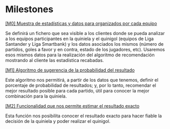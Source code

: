 # Milestones

[[M0] Muestra de estadísticas y datos para organizados por cada equipo](https://github.com/LuisMart7/ProBusiness/milestone/1)
  
Se definirá un fichero que sea visible a los clientes donde se pueda analizar a los equipos participantes en la quiniela y el quinigol (equipos de Liga Santander y Liga Smartbank) y los datos asociados los mismos (número de partidos, goles a favor y en contra, estado de los jugadores, etc). Usaremos esos mismos datos para la realización del algoritmo de recomendación mostrando al cliente las estadística recabadas.
  
[[M1] Algoritmo de sugerencia de la probabilidad del resultado](https://github.com/LuisMart7/ProBusiness/milestone/2)
  
Este algoritmo nos permitirá, a partir de los datos que tenemos, definir el porcentaje de probabilidad de resultados; y, por lo tanto, recomendar el mejor resultado posible para cada partido, útil para conocer la mejor combinación para la quiniela.
  
[[M2] Funcionalidad que nos permite estimar el resultado exacto](https://github.com/LuisMart7/ProBusiness/milestone/3)
  
Esta función nos posibilita conocer el resultado exacto para hacer fiable la decisión de la quiniela y poder realizar el quinigol.
